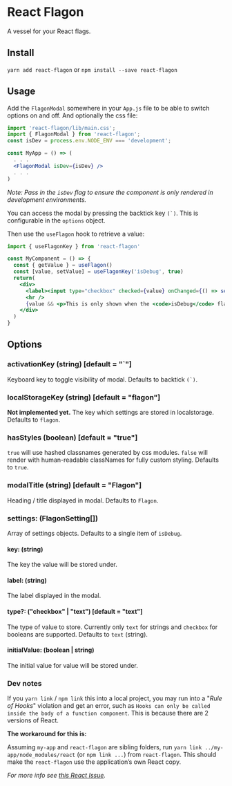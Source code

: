 # React Flagon

A vessel for your React flags.

## Install

`yarn add react-flagon` or `npm install --save react-flagon`

## Usage

Add the `FlagonModal` somewhere in your `App.js` file to be able to switch options on and off. And optionally the css file:

```jsx
import 'react-flagon/lib/main.css';
import { FlagonModal } from 'react-flagon';
const isDev = process.env.NODE_ENV === 'development';

const MyApp = () => (
  . . .
  <FlagonModal isDev={isDev} />
  . . .
)
```

*Note: Pass in the `isDev` flag to ensure the component is only rendered in development environments.*

You can access the modal by pressing the backtick key ```(`)```. This is configurable in the `options` object.

Then use the `useFlagon` hook to retrieve a value:

```jsx
import { useFlagonKey } from 'react-flagon'

const MyComponent = () => {
  const { getValue } = useFlagon()
  const [value, setValue] = useFlagonKey('isDebug', true)
  return(
    <div>
      <label><input type="checkbox" checked={value} onChanged={() => setValue(!value)} /> Debug Mode Active</label>
      <hr />
      {value && <p>This is only shown when the <code>isDebug</code> flag is checked. The value is also persisted in local storage.</p>}
    </div>
  )
}
```

## Options

### activationKey (string) [default = "`"]

Keyboard key to toggle visibility of modal. Defaults to backtick ```(`)```.

### localStorageKey (string) [default = "flagon"]

**Not implemented yet.** The key which settings are stored in localstorage. Defaults to `flagon`.

### hasStyles (boolean) [default = "true"]

`true` will use hashed classnames generated by css modules. `false` will render with human-readable classNames for fully custom styling. Defaults to `true`.

### modalTitle (string) [default = "Flagon"]

Heading / title displayed in modal. Defaults to `Flagon`.

### settings: (FlagonSetting[])

Array of settings objects. Defaults to a single item of `isDebug`.

#### key: (string)

The key the value will be stored under.

#### label: (string)

The label displayed in the modal.

#### type?: ("checkbox" | "text") [default = "text"]

The type of value to store. Currently only `text` for strings and `checkbox` for booleans are supported. Defaults to `text` (string).

#### initialValue: (boolean | string)

The initial value for  value will be stored under.

### Dev notes

If you `yarn link` / `npm link` this into a local project, you may run into a "*Rule of Hooks*" violation and get an error, such as `Hooks can only be called inside the body of a function component`. This is because there are 2 versions of React.

**The workaround for this is:**

Assuming `my-app` and `react-flagon` are sibling folders, run `yarn link ../my-app/node_modules/react` (or `npm link ...`) from `react-flagon`. This should make the `react-flagon` use the application’s own React copy.

*For more info see [this React Issue](https://github.com/facebook/react/issues/15050).*
